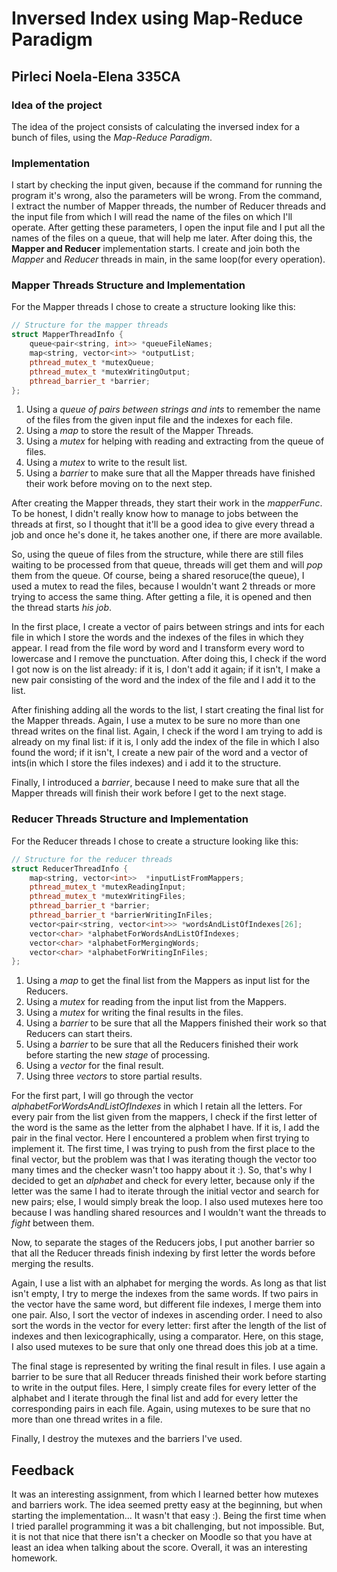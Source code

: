 # Inversed Index using Map-Reduce Paradigm
## Pirleci Noela-Elena 335CA

### Idea of the project

The idea of the project consists of calculating the inversed index for a bunch of files, using the *Map-Reduce Paradigm*.

### Implementation

I start by checking the input given, because if the command for running the program it's wrong, also the parameters will be wrong. From the command, I extract the number of Mapper threads, the number of Reducer threads and the input file from which I will read the name of the files on which I'll operate. After getting these parameters, I open the input file and I put all the names of the files on a queue, that will help me later. After doing this, the **Mapper and Reducer** implementation starts. I create and join both the *Mapper* and *Reducer* threads in main, in the same loop(for every operation).

### Mapper Threads Structure and Implementation

For the Mapper threads I chose to create a structure looking like this:
```cpp
// Structure for the mapper threads
struct MapperThreadInfo {
    queue<pair<string, int>> *queueFileNames;
    map<string, vector<int>> *outputList;
    pthread_mutex_t *mutexQueue;
    pthread_mutex_t *mutexWritingOutput;
    pthread_barrier_t *barrier;
};
```
1. Using a *queue of pairs between strings and ints* to remember the name of the files from the given input file and the indexes for each file.
2. Using a *map* to store the result of the Mapper Threads.
3. Using a *mutex* for helping with reading and extracting from the queue of files.
4. Using a *mutex* to write to the result list.
5. Using a *barrier* to make sure that all the Mapper threads have finished their work before moving on to the next step.

After creating the Mapper threads, they start their work in the *mapperFunc*. To be honest, I didn't really know how to manage to jobs between the threads at first, so I thought that it'll be a good idea to give every thread a job and once he's done it, he takes another one, if there are more available. 

So, using the queue of files from the structure, while there are still files waiting to be processed from that queue, threads will get them and will *pop* them from the queue. Of course, being a shared resoruce(the queue), I used a mutex to read the files, because I wouldn't want 2 threads or more trying to access the same thing. 
After getting a file, it is opened and then the thread starts *his job*. 

In the first place, I create a vector of pairs between strings and ints for each file in which I store the words and the indexes of the files in which they appear. I read from the file word by word and I transform every word to lowercase and I remove the punctuation. After doing this, I check if the word I got now is on the list already: if it is, I don't add it again; if it isn't, I make a new pair consisting of the word and the index of the file and I add it to the list.

After finishing adding all the words to the list, I start creating the final list for the Mapper threads. Again, I use a mutex to be sure no more than one thread writes on the final list. Again, I check if the word I am trying to add is already on my final list: if it is, I only add the index of the file in which I also found the word; if it isn't, I create a new pair of the word and a vector of ints(in which I store the files indexes) and i add it to the structure. 

Finally, I introduced a *barrier*, because I need to make sure that all the Mapper threads will finish their work before I get to the next stage. 


### Reducer Threads Structure and Implementation

For the Reducer threads I chose to create a structure looking like this:
```cpp
// Structure for the reducer threads
struct ReducerThreadInfo {
    map<string, vector<int>>  *inputListFromMappers;
    pthread_mutex_t *mutexReadingInput;
    pthread_mutex_t *mutexWritingFiles;
    pthread_barrier_t *barrier;
    pthread_barrier_t *barrierWritingInFiles;
    vector<pair<string, vector<int>>> *wordsAndListOfIndexes[26];
    vector<char> *alphabetForWordsAndListOfIndexes;
    vector<char> *alphabetForMergingWords;
    vector<char> *alphabetForWritingInFiles;
};
```
1. Using a *map* to get the final list from the Mappers as input list for the Reducers.
2. Using a *mutex* for reading from the input list from the Mappers.
3. Using a *mutex* for writing the final results in the files.
4. Using a *barrier* to be sure that all the Mappers finished their work so that Reducers can start theirs.
5. Using a *barrier* to be sure that all the Reducers finished their work before starting the new *stage* of processing.
6. Using a *vector* for the final result.
7. Using three *vectors* to store partial results.

For the first part, I will go through the vector *alphabetForWordsAndListOfIndexes* in which I retain all the letters. For every pair from the list given from the mappers, I check if the first letter of the word is the same as the letter from the alphabet I have. If it is, I add the pair in the final vector. Here I encountered a problem when first trying to implement it. The first time, I was trying to push from the first place to the final vector, but the problem was that I was iterating though the vector too many times and the checker wasn't too happy about it :). So, that's why I decided to get an *alphabet* and check for every letter, because only if the letter was the same I had to iterate through the initial vector and search for new pairs; else, I would simply break the loop.
I also used mutexes here too because I was handling shared resources and I wouldn't want the threads to *fight* between them.

Now, to separate the stages of the Reducers jobs, I put another barrier so that all the Reducer threads finish indexing by first letter the words before merging the results. 

Again, I use a list with an alphabet for merging the words. As long as that list isn't empty, I try to merge the indexes from the same words. If two pairs in the vector have the same word, but different file indexes, I merge them into one pair. Also, I sort the vector of indexes in ascending order. I need to also sort the words in the vector for every letter: first after the length of the list of indexes and then lexicographically, using a comparator. Here, on this stage, I also used mutexes to be sure that only one thread does this job at a time. 

The final stage is represented by writing the final result in files. I use again a barrier to be sure that all Reducer threads finished their work before starting to write in the output files. Here, I simply create files for every letter of the alphabet and I iterate through the final list and add for every letter the corresponding pairs in each file. Again, using mutexes to be sure that no more than one thread writes in a file. 

Finally, I destroy the mutexes and the barriers I've used.


## Feedback

It was an interesting assignment, from which I learned better how mutexes and barriers work. The idea seemed pretty easy at the beginning, but when starting the implementation... It wasn't that easy :). Being the first time when I tried parallel programming it was a bit challenging, but not impossible. But, it is not that nice that there isn't a checker on Moodle so that you have at least an idea when talking about the score. Overall, it was an interesting homework.

